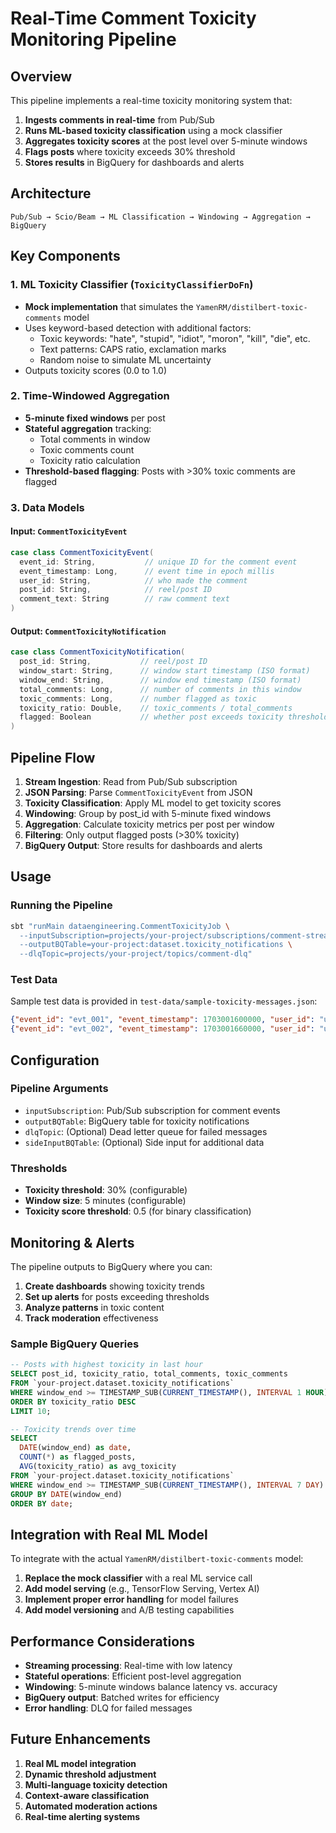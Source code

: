 # Real-Time Comment Toxicity Monitoring Pipeline

## Overview

This pipeline implements a real-time toxicity monitoring system that:

1. **Ingests comments in real-time** from Pub/Sub
2. **Runs ML-based toxicity classification** using a mock classifier
3. **Aggregates toxicity scores** at the post level over 5-minute windows
4. **Flags posts** where toxicity exceeds 30% threshold
5. **Stores results** in BigQuery for dashboards and alerts

## Architecture

```
Pub/Sub → Scio/Beam → ML Classification → Windowing → Aggregation → BigQuery
```

## Key Components

### 1. ML Toxicity Classifier (`ToxicityClassifierDoFn`)
- **Mock implementation** that simulates the `YamenRM/distilbert-toxic-comments` model
- Uses keyword-based detection with additional factors:
  - Toxic keywords: "hate", "stupid", "idiot", "moron", "kill", "die", etc.
  - Text patterns: CAPS ratio, exclamation marks
  - Random noise to simulate ML uncertainty
- Outputs toxicity scores (0.0 to 1.0)

### 2. Time-Windowed Aggregation
- **5-minute fixed windows** per post
- **Stateful aggregation** tracking:
  - Total comments in window
  - Toxic comments count
  - Toxicity ratio calculation
- **Threshold-based flagging**: Posts with >30% toxic comments are flagged

### 3. Data Models

#### Input: `CommentToxicityEvent`
```scala
case class CommentToxicityEvent(
  event_id: String,           // unique ID for the comment event
  event_timestamp: Long,      // event time in epoch millis
  user_id: String,            // who made the comment
  post_id: String,            // reel/post ID
  comment_text: String        // raw comment text
)
```

#### Output: `CommentToxicityNotification`
```scala
case class CommentToxicityNotification(
  post_id: String,           // reel/post ID
  window_start: String,      // window start timestamp (ISO format)
  window_end: String,        // window end timestamp (ISO format)
  total_comments: Long,      // number of comments in this window
  toxic_comments: Long,      // number flagged as toxic
  toxicity_ratio: Double,    // toxic_comments / total_comments
  flagged: Boolean           // whether post exceeds toxicity threshold
)
```

## Pipeline Flow

1. **Stream Ingestion**: Read from Pub/Sub subscription
2. **JSON Parsing**: Parse `CommentToxicityEvent` from JSON
3. **Toxicity Classification**: Apply ML model to get toxicity scores
4. **Windowing**: Group by post_id with 5-minute fixed windows
5. **Aggregation**: Calculate toxicity metrics per post per window
6. **Filtering**: Only output flagged posts (>30% toxicity)
7. **BigQuery Output**: Store results for dashboards and alerts

## Usage

### Running the Pipeline

```bash
sbt "runMain dataengineering.CommentToxicityJob \
  --inputSubscription=projects/your-project/subscriptions/comment-stream \
  --outputBQTable=your-project:dataset.toxicity_notifications \
  --dlqTopic=projects/your-project/topics/comment-dlq"
```

### Test Data

Sample test data is provided in `test-data/sample-toxicity-messages.json`:

```json
{"event_id": "evt_001", "event_timestamp": 1703001600000, "user_id": "user_123", "post_id": "post_456", "comment_text": "This is a great post! Love it!"}
{"event_id": "evt_002", "event_timestamp": 1703001660000, "user_id": "user_124", "post_id": "post_456", "comment_text": "I hate this stupid content, it's terrible!"}
```

## Configuration

### Pipeline Arguments
- `inputSubscription`: Pub/Sub subscription for comment events
- `outputBQTable`: BigQuery table for toxicity notifications
- `dlqTopic`: (Optional) Dead letter queue for failed messages
- `sideInputBQTable`: (Optional) Side input for additional data

### Thresholds
- **Toxicity threshold**: 30% (configurable)
- **Window size**: 5 minutes (configurable)
- **Toxicity score threshold**: 0.5 (for binary classification)

## Monitoring & Alerts

The pipeline outputs to BigQuery where you can:

1. **Create dashboards** showing toxicity trends
2. **Set up alerts** for posts exceeding thresholds
3. **Analyze patterns** in toxic content
4. **Track moderation** effectiveness

### Sample BigQuery Queries

```sql
-- Posts with highest toxicity in last hour
SELECT post_id, toxicity_ratio, total_comments, toxic_comments
FROM `your-project.dataset.toxicity_notifications`
WHERE window_end >= TIMESTAMP_SUB(CURRENT_TIMESTAMP(), INTERVAL 1 HOUR)
ORDER BY toxicity_ratio DESC
LIMIT 10;

-- Toxicity trends over time
SELECT 
  DATE(window_end) as date,
  COUNT(*) as flagged_posts,
  AVG(toxicity_ratio) as avg_toxicity
FROM `your-project.dataset.toxicity_notifications`
WHERE window_end >= TIMESTAMP_SUB(CURRENT_TIMESTAMP(), INTERVAL 7 DAY)
GROUP BY DATE(window_end)
ORDER BY date;
```

## Integration with Real ML Model

To integrate with the actual `YamenRM/distilbert-toxic-comments` model:

1. **Replace the mock classifier** with a real ML service call
2. **Add model serving** (e.g., TensorFlow Serving, Vertex AI)
3. **Implement proper error handling** for model failures
4. **Add model versioning** and A/B testing capabilities

## Performance Considerations

- **Streaming processing**: Real-time with low latency
- **Stateful operations**: Efficient post-level aggregation
- **Windowing**: 5-minute windows balance latency vs. accuracy
- **BigQuery output**: Batched writes for efficiency
- **Error handling**: DLQ for failed messages

## Future Enhancements

1. **Real ML model integration**
2. **Dynamic threshold adjustment**
3. **Multi-language toxicity detection**
4. **Context-aware classification**
5. **Automated moderation actions**
6. **Real-time alerting systems**
